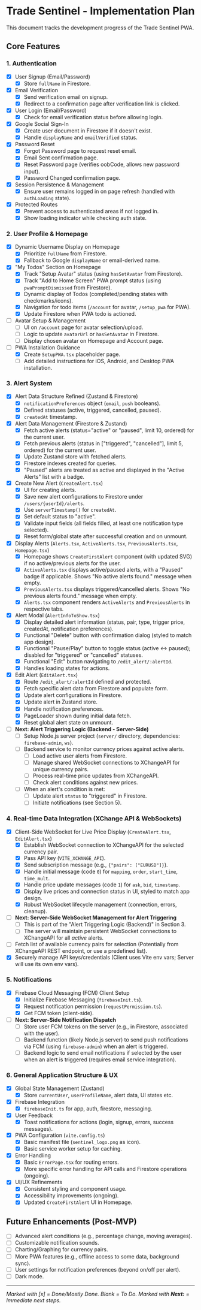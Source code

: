 # Trade Sentinel - Implementation Plan

This document tracks the development progress of the Trade Sentinel PWA.

## Core Features

### 1. Authentication
- [x] User Signup (Email/Password)
  - [x] Store `fullName` in Firestore.
- [x] Email Verification
  - [x] Send verification email on signup.
  - [x] Redirect to a confirmation page after verification link is clicked.
- [x] User Login (Email/Password)
  - [x] Check for email verification status before allowing login.
- [x] Google Social Sign-In
  - [x] Create user document in Firestore if it doesn't exist.
  - [x] Handle `displayName` and `emailVerified` status.
- [x] Password Reset
  - [x] Forgot Password page to request reset email.
  - [x] Email Sent confirmation page.
  - [x] Reset Password page (verifies oobCode, allows new password input).
  - [x] Password Changed confirmation page.
- [x] Session Persistence & Management
  - [x] Ensure user remains logged in on page refresh (handled with `authLoading` state).
- [x] Protected Routes
  - [x] Prevent access to authenticated areas if not logged in.
  - [x] Show loading indicator while checking auth state.

### 2. User Profile & Homepage
- [x] Dynamic Username Display on Homepage
  - [x] Prioritize `fullName` from Firestore.
  - [x] Fallback to Google `displayName` or email-derived name.
- [x] "My Todos" Section on Homepage
  - [x] Track "Setup Avatar" status (using `hasSetAvatar` from Firestore).
  - [x] Track "Add to Home Screen" PWA prompt status (using `pwaPromptDismissed` from Firestore).
  - [x] Dynamic display of Todos (completed/pending states with checkmarks/icons).
  - [x] Navigation for todo items (`/account` for avatar, `/setup_pwa` for PWA).
  - [x] Update Firestore when PWA todo is actioned.
- [ ] Avatar Setup & Management
  - [ ] UI on `/account` page for avatar selection/upload.
  - [ ] Logic to update `avatarUrl` or `hasSetAvatar` in Firestore.
  - [ ] Display chosen avatar on Homepage and Account page.
- [ ] PWA Installation Guidance
  - [x] Create `SetupPWA.tsx` placeholder page.
  - [ ] Add detailed instructions for iOS, Android, and Desktop PWA installation.

### 3. Alert System
- [x] Alert Data Structure Refined (Zustand & Firestore)
  - [x] `notificationPreferences` object (`email`, `push` booleans).
  - [x] Defined statuses (active, triggered, cancelled, paused).
  - [x] `createdAt` timestamp.
- [x] Alert Data Management (Firestore & Zustand)
  - [x] Fetch active alerts (status="active" or "paused", limit 10, ordered) for the current user.
  - [x] Fetch previous alerts (status in ["triggered", "cancelled"], limit 5, ordered) for the current user.
  - [x] Update Zustand store with fetched alerts.
  - [x] Firestore indexes created for queries.
  - [x] "Paused" alerts are treated as active and displayed in the "Active Alerts" list with a badge.
- [x] Create New Alert (`CreateAlert.tsx`)
  - [x] UI for creating alerts.
  - [x] Save new alert configurations to Firestore under `/users/{userId}/alerts`.
  - [x] Use `serverTimestamp()` for `createdAt`.
  - [x] Set default status to "active".
  - [x] Validate input fields (all fields filled, at least one notification type selected).
  - [x] Reset form/global state after successful creation and on unmount.
- [x] Display Alerts (`Alerts.tsx`, `ActiveAlerts.tsx`, `PreviousAlerts.tsx`, `Homepage.tsx`)
  - [x] Homepage shows `CreateFirstAlert` component (with updated SVG) if no active/previous alerts for the user.
  - [x] `ActiveAlerts.tsx` displays active/paused alerts, with a "Paused" badge if applicable. Shows "No active alerts found." message when empty.
  - [x] `PreviousAlerts.tsx` displays triggered/cancelled alerts. Shows "No previous alerts found." message when empty.
  - [x] `Alerts.tsx` component renders `ActiveAlerts` and `PreviousAlerts` in respective tabs.
- [x] Alert Modal (`AlertInfoToShow.tsx`)
  - [x] Display detailed alert information (status, pair, type, trigger price, createdAt, notification preferences).
  - [x] Functional "Delete" button with confirmation dialog (styled to match app design).
  - [x] Functional "Pause/Play" button to toggle status (active <-> paused); disabled for "triggered" or "cancelled" statuses.
  - [x] Functional "Edit" button navigating to `/edit_alert/:alertId`.
  - [x] Handles loading states for actions.
- [x] Edit Alert (`EditAlert.tsx`)
  - [x] Route `/edit_alert/:alertId` defined and protected.
  - [x] Fetch specific alert data from Firestore and populate form.
  - [x] Update alert configurations in Firestore.
  - [x] Update alert in Zustand store.
  - [x] Handle notification preferences.
  - [x] PageLoader shown during initial data fetch.
  - [x] Reset global alert state on unmount.
- [ ] **Next: Alert Triggering Logic (Backend - Server-Side)**
  - [ ] Setup Node.js server project (`server/` directory, dependencies: `firebase-admin`, `ws`).
  - [ ] Backend service to monitor currency prices against active alerts.
    - [ ] Load active user alerts from Firestore.
    - [ ] Manage shared WebSocket connections to XChangeAPI for unique currency pairs.
    - [ ] Process real-time price updates from XChangeAPI.
    - [ ] Check alert conditions against new prices.
  - [ ] When an alert's condition is met:
    - [ ] Update alert `status` to "triggered" in Firestore.
    - [ ] Initiate notifications (see Section 5).

### 4. Real-time Data Integration (XChange API & WebSockets)
- [x] Client-Side WebSocket for Live Price Display (`CreateAlert.tsx`, `EditAlert.tsx`)
  - [x] Establish WebSocket connection to XChangeAPI for the selected currency pair.
  - [x] Pass API key (`VITE_XCHANGE_API`).
  - [x] Send subscription message (e.g., `{"pairs": ["EURUSD"]}`).
  - [x] Handle initial message (code `0`) for `mapping`, `order`, `start_time`, `time_mult`.
  - [x] Handle price update messages (code `1`) for `ask`, `bid`, `timestamp`.
  - [x] Display live prices and connection status in UI, styled to match app design.
  - [x] Robust WebSocket lifecycle management (connection, errors, cleanup).
- [ ] **Next: Server-Side WebSocket Management for Alert Triggering**
  - [ ] This is part of the "Alert Triggering Logic (Backend)" in Section 3.
  - [ ] The server will maintain persistent WebSocket connections to XChangeAPI for all *active* alerts.
- [ ] Fetch list of available currency pairs for selection (Potentially from XChangeAPI REST endpoint, or use a predefined list).
- [x] Securely manage API keys/credentials (Client uses Vite env vars; Server will use its own env vars).

### 5. Notifications
- [x] Firebase Cloud Messaging (FCM) Client Setup
  - [x] Initialize Firebase Messaging (`firebaseInit.ts`).
  - [x] Request notification permission (`requestPermission.ts`).
  - [x] Get FCM token (client-side).
- [ ] **Next: Server-Side Notification Dispatch**
  - [ ] Store user FCM tokens on the server (e.g., in Firestore, associated with the user).
  - [ ] Backend function (likely Node.js server) to send push notifications via FCM (using `firebase-admin`) when an alert is triggered.
  - [ ] Backend logic to send email notifications if selected by the user when an alert is triggered (requires email service integration).

### 6. General Application Structure & UX
- [x] Global State Management (Zustand)
  - [x] Store `currentUser`, `userProfileName`, alert data, UI states etc.
- [x] Firebase Integration
  - [x] `firebaseInit.ts` for app, auth, firestore, messaging.
- [x] User Feedback
  - [x] Toast notifications for actions (login, signup, errors, success messages).
- [x] PWA Configuration (`vite.config.ts`)
  - [x] Basic manifest file (`sentinel_logo.png` as icon).
  - [x] Basic service worker setup for caching.
- [x] Error Handling
  - [x] Basic `ErrorPage.tsx` for routing errors.
  - [x] More specific error handling for API calls and Firestore operations (ongoing).
- [x] UI/UX Refinements
  - [x] Consistent styling and component usage.
  - [x] Accessibility improvements (ongoing).
  - [x] Updated `CreateFirstAlert` UI in Homepage.

## Future Enhancements (Post-MVP)
- [ ] Advanced alert conditions (e.g., percentage change, moving averages).
- [ ] Customizable notification sounds.
- [ ] Charting/Graphing for currency pairs.
- [ ] More PWA features (e.g., offline access to some data, background sync).
- [ ] User settings for notification preferences (beyond on/off per alert).
- [ ] Dark mode.

--------------------
*Marked with [x] = Done/Mostly Done. Blank = To Do.*
*Marked with **Next:** = Immediate next steps.* 
